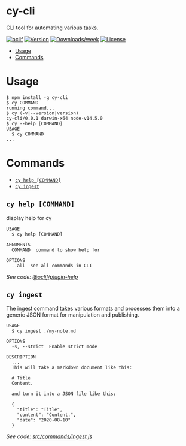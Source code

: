 cy-cli
======

CLI tool for automating various tasks.

[![oclif](https://img.shields.io/badge/cli-oclif-brightgreen.svg)](https://oclif.io)
[![Version](https://img.shields.io/npm/v/cy-cli.svg)](https://npmjs.org/package/cy-cli)
[![Downloads/week](https://img.shields.io/npm/dw/cy-cli.svg)](https://npmjs.org/package/cy-cli)
[![License](https://img.shields.io/npm/l/cy-cli.svg)](https://github.com/Comyune/cy-cli/blob/master/package.json)

<!-- toc -->
* [Usage](#usage)
* [Commands](#commands)
<!-- tocstop -->
# Usage
<!-- usage -->
```sh-session
$ npm install -g cy-cli
$ cy COMMAND
running command...
$ cy (-v|--version|version)
cy-cli/0.0.1 darwin-x64 node-v14.5.0
$ cy --help [COMMAND]
USAGE
  $ cy COMMAND
...
```
<!-- usagestop -->
# Commands
<!-- commands -->
* [`cy help [COMMAND]`](#cy-help-command)
* [`cy ingest`](#cy-ingest)

## `cy help [COMMAND]`

display help for cy

```
USAGE
  $ cy help [COMMAND]

ARGUMENTS
  COMMAND  command to show help for

OPTIONS
  --all  see all commands in CLI
```

_See code: [@oclif/plugin-help](https://github.com/oclif/plugin-help/blob/v3.2.0/src/commands/help.ts)_

## `cy ingest`

The ingest command takes various formats and processes them into a generic JSON format for manipulation and publishing.

```
USAGE
  $ cy ingest ./my-note.md

OPTIONS
  -s, --strict  Enable strict mode

DESCRIPTION
  ...
  This will take a markdown document like this:

  # Title
  Content.

  and turn it into a JSON file like this:

  {
    "title": "Title",
    "content": "Content.",
    "date": "2020-08-10"
  }
```

_See code: [src/commands/ingest.js](https://github.com/Comyune/cy-cli/blob/v0.0.1/src/commands/ingest.js)_
<!-- commandsstop -->
